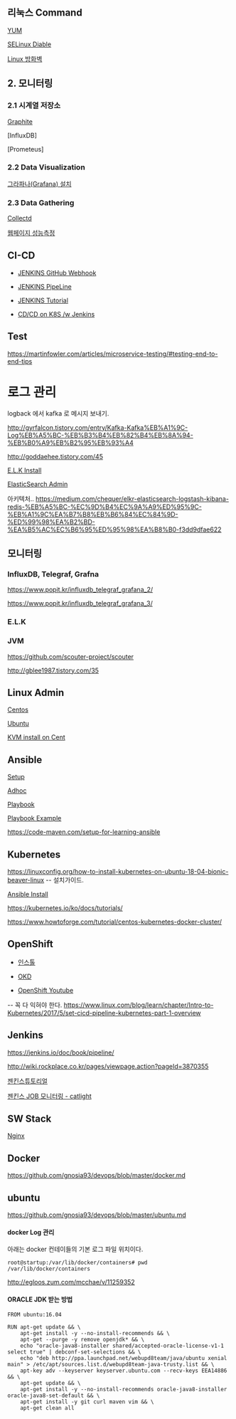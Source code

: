## 리눅스 Command ##

[YUM](https://github.com/gnosia93/devops/blob/master/linux-yum.md)

[SELinux Diable]()

[Linux 방화벽]()




## 2. 모니터링 ##

### 2.1 시계열 저장소 ###

[Graphite](https://github.com/gnosia93/devops/blob/master/graphite.md)

[InfluxDB]

[Prometeus]

### 2.2 Data Visualization ###

[그라파나(Grafana) 설치](https://github.com/gnosia93/devops/blob/master/grafana.md)


### 2.3 Data Gathering ###

[Collectd]()


[웹페이지 성능측정](https://devcoding.tistory.com/tag/%EC%84%B1%EB%8A%A5%EC%B8%A1%EC%A0%95)


## CI-CD ##

* [JENKINS GitHub Webhook](https://github.com/gnosia93/devops/blob/master/jenkins-github-webhook.md)

* [JENKINS PipeLine](https://github.com/gnosia93/devops/blob/master/jenkins-pipeline.md)

* [JENKINS Tutorial](https://www.tutorialspoint.com/jenkins/index.htm)

* [CD/CD on K8S /w Jenkins](https://medium.com/containerum/configuring-ci-cd-on-kubernetes-with-jenkins-89eab7234270)


## Test ##

https://martinfowler.com/articles/microservice-testing/#testing-end-to-end-tips


# 로그 관리 #

logback 에서 kafka 로 메시지 보내기. 

http://gyrfalcon.tistory.com/entry/Kafka-Kafka%EB%A1%9C-Log%EB%A5%BC-%EB%B3%B4%EB%82%B4%EB%8A%94-%EB%B0%A9%EB%B2%95%EB%93%A4

http://goddaehee.tistory.com/45

[E.L.K Install](https://github.com/gnosia93/devops/blob/master/e.l.k.md)

[ElasticSearch Admin](https://github.com/gnosia93/devops/blob/master/elastic-admin.md)



아키텍처..
https://medium.com/chequer/elkr-elasticsearch-logstash-kibana-redis-%EB%A5%BC-%EC%9D%B4%EC%9A%A9%ED%95%9C-%EB%A1%9C%EA%B7%B8%EB%B6%84%EC%84%9D-%ED%99%98%EA%B2%BD-%EA%B5%AC%EC%B6%95%ED%95%98%EA%B8%B0-f3dd9dfae622


## 모니터링 ##

### InfluxDB, Telegraf, Grafna ###

https://www.popit.kr/influxdb_telegraf_grafana_2/

https://www.popit.kr/influxdb_telegraf_grafana_3/


### E.L.K ###



### JVM ###

https://github.com/scouter-project/scouter

http://gblee1987.tistory.com/35

## Linux Admin ##

[Centos](https://github.com/gnosia93/devops/blob/master/linux-centos.md)

[Ubuntu](https://github.com/gnosia93/devops/blob/master/linux-ubuntu.md)

[KVM install on Cent](https://www.linuxtechi.com/install-kvm-hypervisor-on-centos-7-and-rhel-7/)


## Ansible ##

[Setup](https://github.com/gnosia93/devops/blob/master/ansible.md)

[Adhoc](https://github.com/gnosia93/devops/blob/master/ansible-adhoc.md)

[Playbook](https://github.com/gnosia93/devops/blob/master/ansible-playbook.md)

[Playbook Example](https://github.com/gnosia93/devops/blob/master/ansible-playbook-example.md)

https://code-maven.com/setup-for-learning-ansible


## Kubernetes ##

https://linuxconfig.org/how-to-install-kubernetes-on-ubuntu-18-04-bionic-beaver-linux    -- 설치가이드.

[Ansible Install](https://github.com/gnosia93/devops/blob/master/k8.md)

https://kubernetes.io/ko/docs/tutorials/

https://www.howtoforge.com/tutorial/centos-kubernetes-docker-cluster/


## OpenShift ##

* [인스톨](https://github.com/gnosia93/devops/blob/master/openshift-install.md)

* [OKD](https://docs.okd.io/3.11/welcome/index.html)

* [OpenShift Youtube](https://www.youtube.com/user/rhopenshift/videos)



-- 꼭 다 익혀야 한다.
https://www.linux.com/blog/learn/chapter/Intro-to-Kubernetes/2017/5/set-cicd-pipeline-kubernetes-part-1-overview


## Jenkins ##

https://jenkins.io/doc/book/pipeline/

http://wiki.rockplace.co.kr/pages/viewpage.action?pageId=3870355

[젠킨스튜토리얼](https://www.youtube.com/watch?v=89yWXXIOisk)

[젠킨스 JOB 모니터링 - catlight](https://catlight.io/)


## SW Stack ##

[Nginx](https://github.com/gnosia93/devops/blob/master/nginx.md)



## Docker ##

https://github.com/gnosia93/devops/blob/master/docker.md


## ubuntu ##
https://github.com/gnosia93/devops/blob/master/ubuntu.md


#### docker Log 관리 ####

아래는 docker 컨테이들의 기본 로그 파일 위치이다. 

```
root@startup:/var/lib/docker/containers# pwd
/var/lib/docker/containers

```
http://egloos.zum.com/mcchae/v/11259352



#### ORACLE JDK 받는 방법 ####
```
FROM ubuntu:16.04

RUN apt-get update && \
    apt-get install -y --no-install-recommends && \
    apt-get --purge -y remove openjdk* && \
    echo "oracle-java8-installer shared/accepted-oracle-license-v1-1 select true" | debconf-set-selections && \
    echo "deb http://ppa.launchpad.net/webupd8team/java/ubuntu xenial main" > /etc/apt/sources.list.d/webupd8team-java-trusty.list && \
    apt-key adv --keyserver keyserver.ubuntu.com --recv-keys EEA14886 && \
    apt-get update && \
    apt-get install -y --no-install-recommends oracle-java8-installer oracle-java8-set-default && \
    apt-get install -y git curl maven vim && \
    apt-get clean all

```


